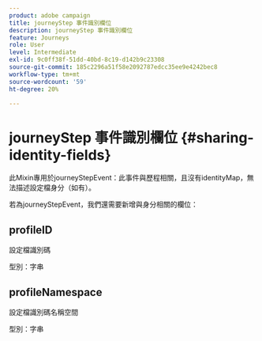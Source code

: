 ```yaml
---
product: adobe campaign
title: journeyStep 事件識別欄位
description: journeyStep 事件識別欄位
feature: Journeys
role: User
level: Intermediate
exl-id: 9c0ff38f-51dd-40bd-8c19-d142b9c23308
source-git-commit: 185c2296a51f58e2092787edcc35ee9e4242bec8
workflow-type: tm+mt
source-wordcount: '59'
ht-degree: 20%

---
```


# journeyStep 事件識別欄位 {#sharing-identity-fields}

此Mixin專用於journeyStepEvent：此事件與歷程相關，且沒有identityMap，無法描述設定檔身分（如有）。

若為journeyStepEvent，我們還需要新增與身分相關的欄位：

## profileID

設定檔識別碼

型別：字串

## profileNamespace

設定檔識別碼名稱空間

型別：字串
